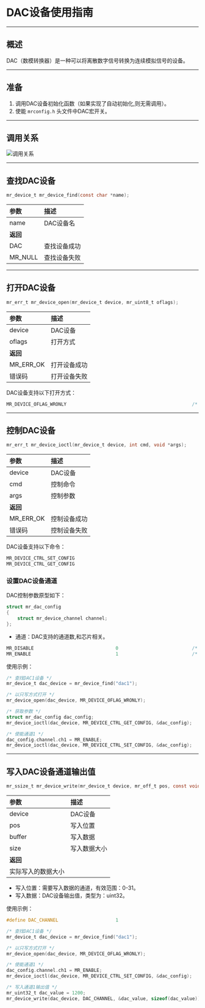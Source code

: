 # DAC设备使用指南

----------

## 概述

DAC（数模转换器）是一种可以将离散数字信号转换为连续模拟信号的设备。

----------

## 准备

1. 调用DAC设备初始化函数（如果实现了自动初始化,则无需调用）。
2. 使能 `mrconfig.h` 头文件中DAC宏开关。

----------

## 调用关系

![调用关系](https://gitee.com/MacRsh/mr-library/raw/develop/document/resource/dac_device.png)

----------

## 查找DAC设备

```c
mr_device_t mr_device_find(const char *name);
```

| 参数      | 描述     |
|:--------|:-------|
| name    | DAC设备名 |
| **返回**  |        |
| DAC   | 查找设备成功 |
| MR_NULL | 查找设备失败 |

----------

## 打开DAC设备

```c
mr_err_t mr_device_open(mr_device_t device, mr_uint8_t oflags);
```

| 参数          | 描述     |
|:------------|:-------|
| device      | DAC设备  |
| oflags      | 打开方式   |
| **返回**      |        |
| MR_ERR_OK   | 打开设备成功 |
| 错误码         | 打开设备失败 |  

DAC设备支持以下打开方式：

```c
MR_DEVICE_OFLAG_WRONLY                                              /* 只写 */
```

----------

## 控制DAC设备

```c
mr_err_t mr_device_ioctl(mr_device_t device, int cmd, void *args);
```

| 参数        | 描述      |
|:----------|:--------|
| device    | DAC设备   |
| cmd       | 控制命令    |
| args      | 控制参数    |
| **返回**    |         |
| MR_ERR_OK | 控制设备成功  |
| 错误码       | 控制设备失败  |

DAC设备支持以下命令：

```c
MR_DEVICE_CTRL_SET_CONFIG                                                  /* 设置参数 */
MR_DEVICE_CTRL_GET_CONFIG                                                  /* 获取参数 */
```

### 设置DAC设备通道

DAC控制参数原型如下：

```c
struct mr_dac_config
{
    struct mr_device_channel channel;
};
```

- 通道：DAC支持的通道数,和芯片相关。

```c
MR_DISABLE                              0                           /* 失能通道 */
MR_ENABLE                               1                           /* 使能通道 */
```

使用示例：

```c
/* 查找DAC1设备 */
mr_device_t dac_device = mr_device_find("dac1");

/* 以只写方式打开 */
mr_device_open(dac_device, MR_DEVICE_OFLAG_WRONLY);

/* 获取参数 */
struct mr_dac_config dac_config;
mr_device_ioctl(dac_device, MR_DEVICE_CTRL_GET_CONFIG, &dac_config);

/* 使能通道1 */
dac_config.channel.ch1 = MR_ENABLE;
mr_device_ioctl(dac_device, MR_DEVICE_CTRL_SET_CONFIG, &dac_config);
```

----------

## 写入DAC设备通道输出值

```c
mr_ssize_t mr_device_write(mr_device_t device, mr_off_t pos, const void *buffer, mr_size_t size);
```

| 参数        | 描述      |
|:----------|:--------|
| device    | DAC设备   |
| pos       | 写入位置    |
| buffer    | 写入数据    |
| size      | 写入数据大小  |
| **返回**    |         |
| 实际写入的数据大小 |         |  

- 写入位置：需要写入数据的通道，有效范围：0-31。
- 写入数据：DAC设备输出值，类型为：uint32。

使用示例：

```c
#define DAC_CHANNEL                     1

/* 查找DAC1设备 */
mr_device_t dac_device = mr_device_find("dac1");

/* 以只写方式打开 */
mr_device_open(dac_device, MR_DEVICE_OFLAG_WRONLY);

/* 使能通道1 */
dac_config.channel.ch1 = MR_ENABLE;
mr_device_ioctl(dac_device, MR_DEVICE_CTRL_SET_CONFIG, &dac_config);

/* 写入通道1输出值 */
mr_uint32_t dac_value = 1200;
mr_device_write(dac_device, DAC_CHANNEL, &dac_value, sizeof(dac_value));
```